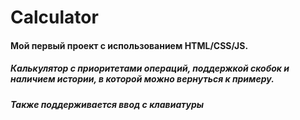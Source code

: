 # Calculator

#### Мой первый проект с использованием HTML/CSS/JS.  
##### Калькулятор с приоритетами операций, поддержкой скобок и наличием истории, в которой можно вернуться к примеру.
##### Также поддерживается ввод с клавиатуры
